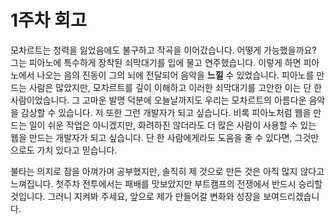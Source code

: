 # 1주차 회고

모차르트는 청력을 잃었음에도 불구하고 작곡을 이어갔습니다. 어떻게 가능했을까요? 그는 피아노에 특수하게 장착된 쇠막대기를 입에 물고 연주했습니다. 이렇게 하면 피아노에서 나오는 음의 진동이 그의 뇌에 전달되어 음악을 **느낄** 수 있었습니다. 피아노를 만드는 사람은 많았지만, 모차르트를 깊이 이해하고 이러한 쇠막대기를 고안한 이는 단 한 사람이었습니다. 그 고마운 발명 덕분에 오늘날까지도 우리는 모차르트의 아름다운 음악을 감상할 수 있습니다. 저 또한 그런 개발자가 되고 싶습니다. 비록 피아노처럼 웹을 만드는 일이 쉬운 작업은 아니겠지만, 화려하진 않더라도 더 많은 사람이 사용할 수 있는 웹을 만드는 개발자가 되고 싶습니다. 단 한 사람에게라도 도움을 줄 수 있다면, 그것만으로도 가치 있다고 믿습니다.

불타는 의지로 잠을 아껴가며 공부했지만, 솔직히 제 것으로 만든 것은 아직 많지 않다고 느껴집니다. 첫주차 전투에서는 패배를 맛보았지만 부트캠프의 전쟁에서 반드시 승리할 것입니다. 그러니 지켜봐 주세요, 앞으로 제가 만들어갈 변화와 성장을 보여드리겠습니다.
